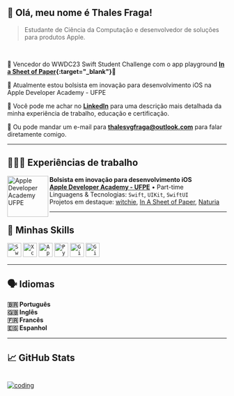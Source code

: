 ## 💜 Olá, meu nome é <strong>Thales Fraga!</strong>

> Estudante de Ciência da Computação e desenvolvedor de soluções para produtos Apple.

<br>

🏅 Vencedor do WWDC23 Swift Student Challenge com o app playground <strong>[In a Sheet of Paper](https://github.com/ditthales/InASheetOfPaper){:target="_blank"}</strong>🏅

🔭 Atualmente estou bolsista em inovação para desenvolvimento iOS na Apple Developer Academy - UFPE

💬 Você pode me achar no <strong>[LinkedIn](https://www.linkedin.com/in/thalesvgfraga/)</strong> para uma descrição mais detalhada da minha experiência de trabalho, educação e certificação.

💌 Ou pode mandar um e-mail para <strong>thalesvgfraga@outlook.com</strong> para falar diretamente comigo.

---

## 👨🏾‍💻 <strong>Experiências de trabalho</strong>

[<img align="left" height="94px" width="94px" alt="Apple Developer Academy UFPE" margin-right="30px" src="https://i.imgur.com/ZQ8V0mT.png"/>](https://www.developeracademy.cin.ufpe.br)

**Bolsista em inovação para desenvolvimento iOS** \
[**Apple Developer Academy - UFPE**](https://www.developeracademy.cin.ufpe.br) • Part-time \
Linguagens & Tecnologias: `Swift`, `UIKit`, `SwiftUI`\
Projetos em destaque: [witchie](https://github.com/ergdln/witchie), [In A Sheet of Paper](https://github.com/ditthales/InASheetOfPaper), [Naturia](https://github.com/miggelucas/Naturia)
<br/>

---

## 🚀 Minhas Skills

<code><img height="32" src="https://i.imgur.com/rYUFkMD.png" alt="Swift"/></code>
<code><img height="32" src="https://i.imgur.com/a430Il7.png" alt="Xcode"/></code>
<code><img height="32" src="https://i.imgur.com/qfYIDfa.png" alt="AppStore"/></code>
<code><img height="32" src="https://i.imgur.com/gYq39O7.png" alt="Python"/></code>
<code><img height="32" src="https://i.imgur.com/RDy0BpG.png" alt="Git"/></code>
<code><img height="32" src="https://i.imgur.com/DA8F2BV.png" alt="GitHub"/></code>

---

## 🗣️ Idiomas

<strong>🇧🇷 Português<br>
🇬🇧 Inglês<br>
🇫🇷 Francês<br>
🇪🇸 Espanhol<br></strong>

---

## 📈 GitHub Stats
<br>
<a href="https://github.com/ditthales">
  <img alt="coding"  align="center" src="https://github-readme-stats.vercel.app/api/top-langs/?username=ditthales&theme=dracula&hide_langs_below=1"/>
</a>
